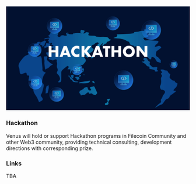 ![venus-cluster](../../.vuepress/public/hackathon.jpg)

### Hackathon

Venus will hold or support Hackathon programs in Filecoin Community and other Web3 community, providing technical consulting, development directions with corresponding prize. 

### Links

TBA
